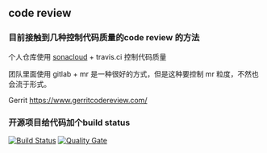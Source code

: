 ## code review 

### 目前接触到几种控制代码质量的code review 的方法

个人仓库使用 [sonacloud](https://sonarcloud.io) + travis.ci 控制代码质量

团队里面使用 gitlab + mr 是一种很好的方式，但是这种要控制 mr 粒度，不然也会流于形式。

Gerrit https://www.gerritcodereview.com/



### 开源项目给代码加个build status

[![Build Status](https://travis-ci.org/4admin2root/myhomework.svg?branch=master)](https://travis-ci.org/4admin2root/myhomework) [![Quality Gate](https://sonarcloud.io/api/badges/gate?key=spring.boot:cloud-simple-helloworld)](https://sonarcloud.io/dashboard/index/spring.boot:cloud-simple-helloworld)

 

 

 

 

 